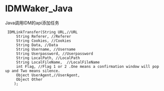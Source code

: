 # IDMWaker_Java

 Java调用IDM的api添加任务
 <pre><code> IDMLinkTransfer(String URL,//URL
     String Referer, //Referer
     String Cookies, //Cookies
     String Data, //Data
     String Username, //Username
     String Userpassword, //Userpassword
     String LocalPath, //LocalPath
     String LocalFileName,  //LocalFileName
     int Flag, //Flag 1 or 2 .One means a confirmation window will pop up and Two means silence.
     Object UserAgent,//UserAgent,
     Object Other
    );
</code></pre>
